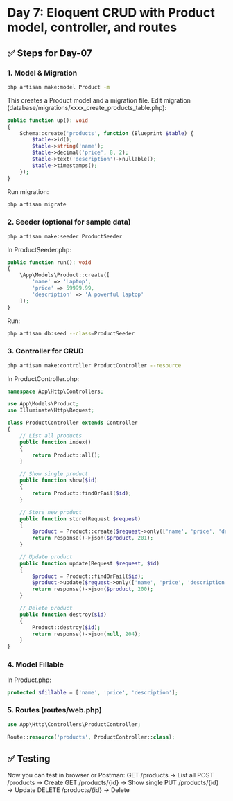 # Day 7: Eloquent CRUD with Product model, controller, and routes


## ✅ Steps for Day-07

### 1. Model & Migration
```bash
php artisan make:model Product -m
```

This creates a Product model and a migration file.
Edit migration (database/migrations/xxxx_create_products_table.php):
```php
public function up(): void
{
    Schema::create('products', function (Blueprint $table) {
        $table->id();
        $table->string('name');
        $table->decimal('price', 8, 2);
        $table->text('description')->nullable();
        $table->timestamps();
    });
}
```

Run migration:
```php
php artisan migrate
```
### 2. Seeder (optional for sample data)
```bash
php artisan make:seeder ProductSeeder
```

In ProductSeeder.php:
```php
public function run(): void
{
    \App\Models\Product::create([
        'name' => 'Laptop',
        'price' => 59999.99,
        'description' => 'A powerful laptop'
    ]);
}
```

Run:
```bash
php artisan db:seed --class=ProductSeeder
```

### 3. Controller for CRUD
```bash
php artisan make:controller ProductController --resource
```

In ProductController.php:
```php
namespace App\Http\Controllers;

use App\Models\Product;
use Illuminate\Http\Request;

class ProductController extends Controller
{
    // List all products
    public function index()
    {
        return Product::all();
    }

    // Show single product
    public function show($id)
    {
        return Product::findOrFail($id);
    }

    // Store new product
    public function store(Request $request)
    {
        $product = Product::create($request->only(['name', 'price', 'description']));
        return response()->json($product, 201);
    }

    // Update product
    public function update(Request $request, $id)
    {
        $product = Product::findOrFail($id);
        $product->update($request->only(['name', 'price', 'description']));
        return response()->json($product, 200);
    }

    // Delete product
    public function destroy($id)
    {
        Product::destroy($id);
        return response()->json(null, 204);
    }
}
```

### 4. Model Fillable
In Product.php:
```php
protected $fillable = ['name', 'price', 'description'];
```

### 5. Routes (routes/web.php)
```php
use App\Http\Controllers\ProductController;

Route::resource('products', ProductController::class);
```

## ✅ Testing
Now you can test in browser or Postman:
GET /products → List all
POST /products → Create
GET /products/{id} → Show single
PUT /products/{id} → Update
DELETE /products/{id} → Delete